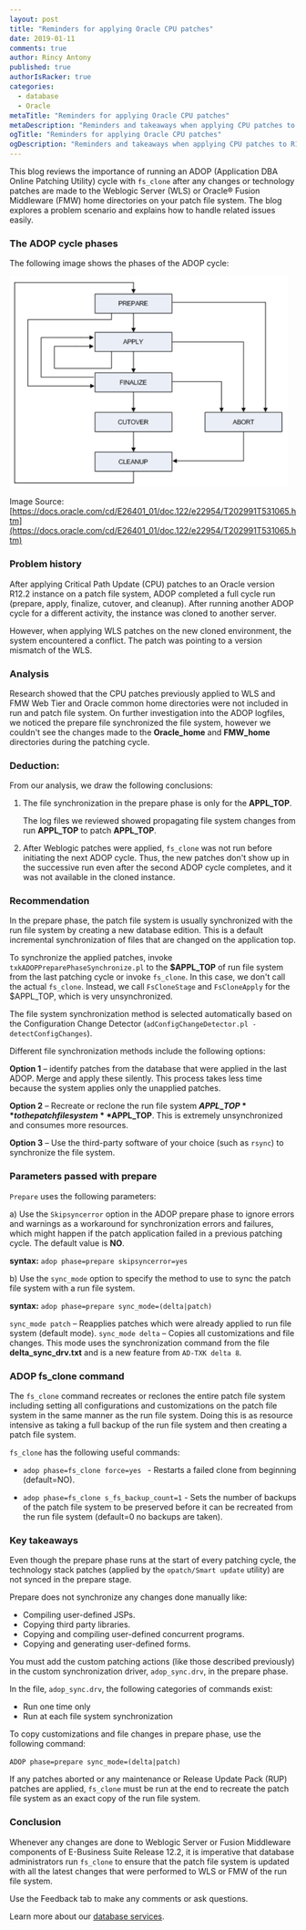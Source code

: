 ```yaml
---
layout: post
title: "Reminders for applying Oracle CPU patches"
date: 2019-01-11
comments: true
author: Rincy Antony
published: true
authorIsRacker: true
categories:
  - database
  - Oracle
metaTitle: "Reminders for applying Oracle CPU patches"
metaDescription: "Reminders and takeaways when applying CPU patches to R12.2 environments"
ogTitle: "Reminders for applying Oracle CPU patches"
ogDescription: "Reminders and takeaways when applying CPU patches to R12.2 environments"
---
```


This blog reviews the importance of running an ADOP (Application DBA Online
Patching Utility) cycle with `fs_clone` after any changes or technology patches
are made to the Weblogic Server (WLS) or Oracle&reg; Fusion Middleware (FMW)
home directories on your patch file system. The blog explores a problem scenario
and explains how to handle related issues easily.

<!--more-->

### The ADOP cycle phases

The following image shows the phases of the ADOP cycle:

![](Picture1.png)

Image Source: [https://docs.oracle.com/cd/E26401_01/doc.122/e22954/T202991T531065.htm](https://docs.oracle.com/cd/E26401_01/doc.122/e22954/T202991T531065.htm)

### Problem history

After applying Critical Path Update (CPU) patches to an Oracle version R12.2
instance on a patch file system, ADOP completed a full cycle run (prepare, apply,
finalize, cutover, and cleanup). After running another ADOP cycle for a different
activity, the instance was cloned to another server.

However, when applying WLS patches on the new cloned environment, the system
encountered a conflict. The patch was pointing to a version mismatch of the WLS.

### Analysis

Research showed that the CPU patches previously applied to WLS and FMW Web Tier
and Oracle common home directories were not included in run and patch file system.
On further investigation into the ADOP logfiles, we noticed the prepare file
synchronized the file system, however we couldn't see the changes made to the
**Oracle\_home** and **FMW\_home** directories during the patching cycle.

### Deduction:

From our analysis, we draw the following conclusions:

1. The file synchronization in the prepare phase is only for the **APPL\_TOP**.

   The log files we reviewed showed propagating file system changes from run
   **APPL\_TOP** to patch **APPL\_TOP**.

2. After Weblogic patches were applied, `fs_clone` was not run before initiating
   the next ADOP cycle.  Thus, the new patches don't show up in the successive
   run even after the second ADOP cycle completes, and it was not available in
   the cloned instance.

### Recommendation

In the prepare phase, the patch file system is usually synchronized with the run
file system by creating a new database edition. This is a default incremental
synchronization of files that are changed on the application top.

To synchronize the applied patches, invoke `txkADOPPreparePhaseSynchronize.pl`
to the **$APPL\_TOP** of run file system from the last patching cycle or invoke
`fs_clone`. In this case, we don't call the actual `fs_clone`. Instead, we call
`FsCloneStage` and `FsCloneApply` for the $APPL_TOP, which is very unsynchronized.

The file system synchronization method is selected automatically based on the
Configuration Change Detector (`adConfigChangeDetector.pl -detectConfigChanges`).

Different file synchronization methods include the following options:

**Option 1** – identify patches from the database that were applied in the last
ADOP. Merge and apply these silently. This process takes less time because
the system applies only the unapplied patches.

**Option 2** – Recreate or reclone the run file system **$APPL\_TOP** to
the patch file system **$APPL\_TOP**. This is extremely unsynchronized and
consumes more resources.

**Option 3** – Use the third-party software of your choice (such as `rsync`) to
synchronize the file system.

### Parameters passed with prepare

`Prepare` uses the following parameters:

a) Use the `Skipsyncerror` option in the ADOP prepare phase to ignore errors and
   warnings as a workaround for synchronization errors and failures, which might
   happen if the patch application failed in a previous patching cycle. The
   default value is **NO**.

   **syntax:** `adop phase=prepare skipsyncerror=yes`

b) Use the `sync_mode` option to specify the method to use to sync the patch file
   system with a run file system.

   **syntax:** `adop phase=prepare sync_mode=(delta|patch)`

   `sync_mode patch` – Reapplies patches which were already applied to run
   file system (default mode).
   `sync_mode delta` – Copies all customizations and file changes. This mode
   uses the synchronization command from the file **delta\_sync\_drv.txt** and
   is a new feature from `AD-TXK delta 8`.

### ADOP fs_clone command

 The `fs_clone` command recreates or reclones the entire patch file system
 including setting all configurations and customizations on the patch file
 system in the same manner as the run file system. Doing this is as resource
 intensive as taking a full backup of the run file system and then creating a
 patch file system.

`fs_clone` has the following useful commands:

- `adop phase=fs_clone force=yes ` - Restarts a failed clone from beginning
   (default=NO).

- `adop phase=fs_clone s_fs_backup_count=1` - Sets the number of backups of the
   patch file system to be preserved before it can be recreated from the run
   file system (default=0 no backups are taken).

### Key takeaways

Even though the prepare phase runs at the start of every patching cycle, the
technology stack patches (applied by the `opatch/Smart update` utility) are not
synced in the prepare stage.

Prepare does not synchronize any changes done manually like:
-	Compiling user-defined JSPs.
-	Copying third party libraries.
-	Copying and compiling user-defined concurrent programs.
-	Copying and generating user-defined forms.

You must add the custom patching actions (like those described previously) in the
custom synchronization driver, `adop_sync.drv`, in the prepare phase.

In the file, `adop_sync.drv`, the following categories of commands exist:

-	Run one time only
-	Run at each file system synchronization

To copy customizations and file changes in prepare phase, use the following
command:

`ADOP phase=prepare sync_mode=(delta|patch)`

If any patches aborted or any maintenance or Release Update Pack (RUP)
patches are applied, `fs_clone` must be run at the end to recreate the patch
file system as an exact copy of the run file system.

### Conclusion

Whenever any changes are done to Weblogic Server or Fusion Middleware components
of E-Business Suite Release 12.2, it is imperative that database administrators
run `fs_clone` to ensure that the patch file system is updated with all the
latest changes that were performed to WLS or FMW of the run file system.

Use the Feedback tab to make any comments or ask questions.

Learn more about our [database services](https://www.rackspace.com/dba-services).
